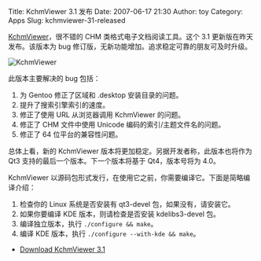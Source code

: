 Title: KchmViewer 3.1 发布
Date: 2007-06-17 21:30
Author: toy
Category: Apps
Slug: kchmviewer-31-released

[KchmViewer](http://www.kchmviewer.net/)，很不错的 CHM
类格式电子文档阅读工具。这个 3.1 更新版在昨天发布。该版本为 bug
修订版，无新功能增加。追求稳定可靠的朋友可及时升级。

![KchmViewer](http://i.linuxtoy.org/i/logo/kchmviewer.jpg)

此版本主要解决的 bug 包括：

1.  为 Gentoo 修正了区域和 .desktop 安装目录的问题。
2.  提升了搜索引擎索引的速度。
3.  修正了使用 URL 从浏览器调用 KchmViewer 的问题。
4.  修正了 CHM 文件中使用 Unicode 编码的索引/主题文件名的问题。
5.  修正了 64 位平台的兼容性问题。

总体上看，新的 KchmViewer 版本将更加稳定。另据开发者称，此版本也将作为
Qt3 支持的最后一个版本。下一个版本将基于 Qt4，版本号将为 4.0。

KchmViewer
以源码包形式发行，在使用它之前，你需要编译它。下面是简略编译介绍：

1.  检查你的 Linux 系统是否安装有 qt3-devel 包，如果没有，请安装它。
2.  如果你要编译 KDE 版本，则请检查是否安装 kdelibs3-devel 包。
3.  编译独立版本，执行 `./configure && make`。
4.  编译 KDE 版本，执行 `./configure --with-kde && make`。

- [Download KchmViewer
3.1](http://sourceforge.net/project/showfiles.php?group_id=135500)
